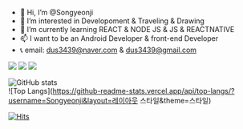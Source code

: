 - 👋 Hi, I’m @Songyeonji
- 👀 I’m interested in Developoment & Traveling & Drawing
- 🌱 I’m currently learning REACT & NODE JS & JS & REACTNATIVE
- 📫 I want to be an Android Developer & front-end Developer
- 📞 email: dus3439@naver.com & dus3439@gmail.com 

<!---
Songyeonji/Songyeonji is a ✨ special ✨ repository because its `README.md` (this file) appears on your GitHub profile.
You can click the Prev link to take a look at your changes.
--->


<a href="https://pacific-crayon-a46.notion.site/11e8016498e3440f8fce9a5944e933e2" target="_blank"><img src="https://img.shields.io/badge/Notion-00c9f2?style=flat-square&logo=notion&logoColor=white"/></a>
<a href="https://github.com/Songyeonji" target="_blank"><img src="https://img.shields.io/badge/GitHub-2a2a2a?style=flat-square&logo=GigHub&logoColor=white"/></a>
<a href="https://www.instagram.com/_yeon_j_i/?hl=ko" target="_blank"><img src="https://img.shields.io/badge/Instagram-a3669b?style=flat-square&logo=Instagram&logoColor=white"/></a>



![GitHub stats](https://github-readme-stats.vercel.app/api?username=Songyeonji&show_icons=true)  
![Top Langs](https://github-readme-stats.vercel.app/api/top-langs/?username=Songyeonji&layout=레이아웃 스타일&theme=스타일)

[![Hits](https://hits.seeyoufarm.com/api/count/incr/badge.svg?url=https%3A%2F%2Fgithub.com%2FSongyeonjicount_bg=%2379C83D&title_bg=%23555555&icon=&icon_color=%23E7E7E7&title=visitors&edge_flat=false)](https://github.com/Songyeonji)     
